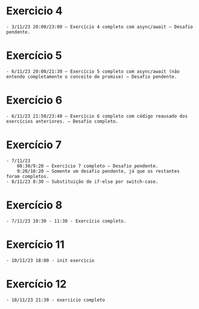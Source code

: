 # Exercicio 4

    - 3/11/23 20:00/23:00 – Exercício 4 completo com async/await — Desafio pendente.
# Exercício 5

    - 6/11/23 20:00/21:30 – Exercício 5 completo com async/await (não entendo completamente o conceito de promise) — Desafio pendente.
# Exercício 6

    - 6/11/23 21:50/23:40 – Exercício 6 completo com código reausado dos exercícios anteriores. — Desafio completo.
# Exercício 7

    - 7/11/23
        08:30/9:20 – Exercício 7 completo — Desafio pendente.
        9:20/10:20 – Somente um desafio pendente, já que os restantes foram completos.
    - 8/11/23 8:30 – Substituição de if-else por switch-case.

# Exercício 8
    - 7/11/23 10:30 - 11:30 - Exercício completo.

# Exercício 11
    - 10/11/23 18:00 - init exercício

# Exercício 12

    - 18/11/23 21:30 - exercicio completo